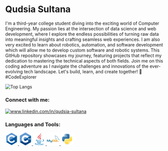 <h1> Qudsia Sultana</h1>

I'm a third-year college student diving into the exciting world of Computer Engineering. My passion lies at the intersection of data science and web development, where I explore the endless possibilities of turning raw data into meaningful insights and crafting seamless web experiences. I am also very excited to learn about robotics, automation, and software development which will allow me to develop custom software and robotic systems. This GitHub repository showcases my journey, featuring projects that reflect my dedication to mastering the technical aspects of both fields. Join me on this coding adventure as I navigate the challenges and innovations of the ever-evolving tech landscape. Let's build, learn, and create together! 🚀 #CodeExplorer 

![Top Langs](https://github-readme-stats.vercel.app/api/top-langs/?username=qudsiasultana&hide_progress=true)

<h3 align="left">Connect with me:</h3>
<p align="left">
<a href="https://linkedin.com/in/qudsia-sultana" target="blank"><img align="center" src="https://raw.githubusercontent.com/rahuldkjain/github-profile-readme-generator/master/src/images/icons/Social/linked-in-alt.svg" alt="www.linkedin.com/in/qudsia-sultana" height="30" width="40" /></a>
</p>

<h3 align="left">Languages and Tools:</h3>
<p align="left"> <a href="https://www.cprogramming.com/" target="_blank" rel="noreferrer"> <img src="https://raw.githubusercontent.com/devicons/devicon/master/icons/c/c-original.svg" alt="c" width="40" height="40"/> </a> <a href="https://www.w3schools.com/cpp/" target="_blank" rel="noreferrer"> <img src="https://raw.githubusercontent.com/devicons/devicon/master/icons/cplusplus/cplusplus-original.svg" alt="cplusplus" width="40" height="40"/> </a> <a href="https://www.java.com" target="_blank" rel="noreferrer"> <img src="https://raw.githubusercontent.com/devicons/devicon/master/icons/java/java-original.svg" alt="java" width="40" height="40"/> </a> <a href="https://www.mysql.com/" target="_blank" rel="noreferrer"> <img src="https://raw.githubusercontent.com/devicons/devicon/master/icons/mysql/mysql-original-wordmark.svg" alt="mysql" width="40" height="40"/> </a> <a href="https://www.python.org" target="_blank" rel="noreferrer"> <img src="https://raw.githubusercontent.com/devicons/devicon/master/icons/python/python-original.svg" alt="python" width="40" height="40"/> </a> </p>

